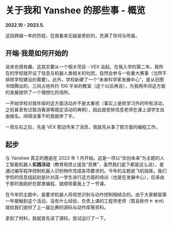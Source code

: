 # 关于我和 Yanshee 的那些事 - 概览

**2022.10 - 2023.5.**

这段跨越一年的历程，在我看来无疑是奇妙的，充满了坎坷与欣喜。

## 开端·我是如何开始的

说来也很有趣，这其实要从一个相关项目 - VEX 谈起。在我入学的第二年，我所在的学校就开设了信息与机器人类相关的社团，自然会参与一些重大赛事（当然不排除学校建设的需要）。此外，学校新建了一个“未来科学家发展中心”，是从旧图书馆腾出的，三间占地共约 100 平米的教室（这个以后再说），为我两年间这方面的发展提供了一个理想化的场所。

一开始学校对我年级的这方面活动并不是太重视（事实上是除学习外的所有活动，之前甚至有过取消春游等既定活动的典例），因此就安排信息老师在课上请学生自由报名。闲得没事干的我就举了手。

一周左右之后，先是 VEX 那边传来了消息，我就先从事了那方面的编程工作。

## 起步

与 Yanshee 真正的邂逅在 2023 年 1 月开始。这是一项以“优创未来”为主题的人工智能机器人**实践活动**（教育局禁止提及“竞赛”，虽然我们底下都是这么说），是通过编写程序控制机器人识别物件完成各项要求的。今年的主题是飞机指挥。我们学校的信息组起初是针对高一学生进行这方面的培训（也是在发展中心），后来由于那时我刚好在那里编程，就顺带着我上了一节课。

在今年的主题中，是要求机器人将视觉识别与动作控制相结合的。由于大家都是第一年接触到这个活动，没有什么经验，负责上课的工程师老师（暂且称作 `M 老师`）就给我们提供了上一届比赛的源码与动作库等资料。

拿到了材料，我就首先读了源码，尝试运行了一下。

